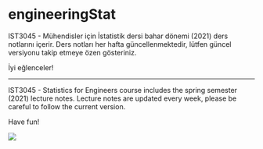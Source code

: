 # engineeringStat


IST3045 - Mühendisler için İstatistik dersi bahar dönemi (2021) ders notlarını içerir. Ders notları her hafta güncellenmektedir, lütfen güncel versiyonu takip etmeye özen gösteriniz.

İyi eğlenceler!

----------

IST3045 - Statistics for Engineers course includes the spring semester (2021) lecture notes. Lecture notes are updated every week, please be careful to follow the current version.

Have fun!


![](https://media.giphy.com/media/l378c04F2fjeZ7vH2/giphy.gif)


